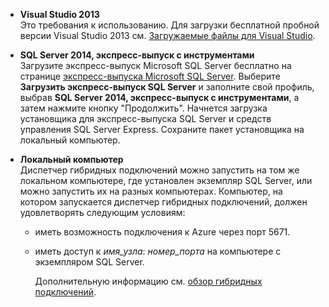 
* **Visual Studio 2013** <br/> Это требования к использованию. Для загрузки бесплатной пробной версии Visual Studio 2013 см. [Загружаемые файлы для Visual Studio](http://www.visualstudio.com/downloads/download-visual-studio-vs). 
* **SQL Server 2014, экспресс-выпуск с инструментами** <br/>Загрузите экспресс-выпуск Microsoft SQL Server бесплатно на странице [экспресс-выпуска Microsoft SQL Server](http://www.microsoft.com/ru-RU/server-cloud/Products/sql-server-editions/sql-server-express.aspx). Выберите **Загрузить экспресс-выпуск SQL Server** и заполните свой профиль, выбрав **SQL Server 2014, экспресс-выпуск с инструментами**, а затем нажмите кнопку "Продолжить". Начнется загрузка установщика для экспресс-выпуска SQL Server и средств управления SQL Server Express. Сохраните пакет установщика на локальный компьютер.
* **Локальный компьютер** <br/>Диспетчер гибридных подключений можно запустить на том же локальном компьютере, где установлен экземпляр SQL Server, или можно запустить их на разных компьютерах. Компьютер, на котором запускается диспетчер гибридных подключений, должен удовлетворять следующим условиям:
  
  * иметь возможность подключения к Azure через порт 5671.
  * иметь доступ к *имя\_узла*: *номер\_порта* на компьютере с экземпляром SQL Server.  
    
    Дополнительную информацию см. [обзор гибридных подключений](../articles/biztalk-services/integration-hybrid-connection-overview.md).

<!---HONumber=Oct15_HO3-->